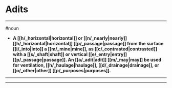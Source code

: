 # Adits
---
#noun
- **A [[h/_horizontal|horizontal]] or [[n/_nearly|nearly]] [[h/_horizontal|horizontal]] [[p/_passage|passage]] from the surface [[i/_into|into]] a [[m/_mine|mine]], as [[c/_contrasted|contrasted]] with a [[s/_shaft|shaft]] or vertical [[e/_entry|entry]] [[p/_passage|passage]]. An [[a/_adit|adit]] [[m/_may|may]] be used for ventilation, [[h/_haulage|haulage]], [[d/_drainage|drainage]], or [[o/_other|other]] [[p/_purposes|purposes]].**
---
---
